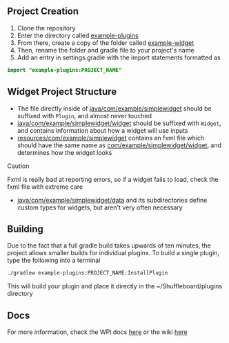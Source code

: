 ## Project Creation
1. Clone the repository
1. Enter the directory called [example-plugins](example-plugins)
1. From there, create a copy of the folder called [example-widget](example-plugins/example-widget)
1. Then, rename the folder and gradle file to your project's name
1. Add an entry in settings.gradle with the import statements formatted as
```Java
import "example-plugins:PROJECT_NAME"
```

## Widget Project Structure
- The file directly inside of [java/com/example/simplewidget](example-plugins/example-widget/java/com/example/simplewidget) should be suffixed with `Plugin`, and almost never touched
- [java/com/example/simplewidget/widget](example-plugins/example-widget/src/main/java/com/example/simplewidget/widget) should be suffixed with `Widget`, and contains information about how a widget will use inputs
- [resources/com/example/simplewidget](example-plugins/example-widget/resources/com/example) contains an fxml file which should have the same name as [com/example/simplewidget/widget](example-plugins/example-widget/java/com/example/simplewidget/widget), and determines how the widget looks
> [!CAUTION]
> Fxml is really bad at reporting errors, so if a widget fails to load, check the fxml file with extreme care
- [java/com/example/simplewidget/data](example-plugins/example-widget/java/com/example/simplewidget/data) and its subdirectories define custom types for widgets, but aren't very often necessary

## Building
Due to the fact that a full gradle build takes upwards of ten minutes, the project allows smaller builds for individual plugins.
To build a single plugin, type the following into a terminal
```bash
./gradlew example-plugins:PROJECT_NAME:InstallPlugin
```
This will build your plugin and place it directly in the ~/Shuffleboard/plugins directory

## Docs
For more information, check the WPI docs [here](https://docs.wpilib.org/en/stable/docs/software/dashboards/shuffleboard/custom-widgets/index.html)
or the wiki [here](https://github.com/4329/ShuffleboardWidgets/wiki)